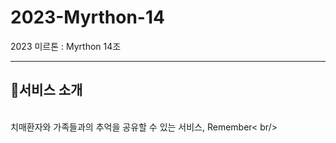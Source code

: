 # 2023-Myrthon-14
2023 미르톤 : Myrthon 14조
<hr/>

## 🪻서비스 소개 
<br>치매환자와 가족들과의 추억을 공유할 수 있는 서비스, Remember< br/>
